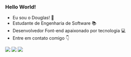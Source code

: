 ### Hello World!
- Eu sou o Douglas! 🙋
- Estudante de Engenharia de Software 📚
- Desenvolvedor Font-end apaixonado por tecnologia :computer:
- Entre em contato comigo 👇

<div> 
  <a href="https://instagram.com/hi.medeirosx" target="_blank"><img src="https://img.shields.io/badge/-Instagram-%23E4405F?style=for-the-badge&logo=instagram&logoColor=white" target="_blank"></a>
  <a href ="mailto:douglas.medeiros12@gmail.com"><img src="https://img.shields.io/badge/-Gmail-%23333?style=for-the-badge&logo=gmail&logoColor=white" target="_blank"></a>
  <a href="https://www.linkedin.com/in/dougfullstacklife/" target="_blank"><img src="https://img.shields.io/badge/-LinkedIn-%230077B5?style=for-the-badge&logo=linkedin&logoColor=white" target="_blank"></a> 
  
</div>
